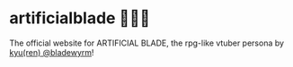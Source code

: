 # artificialblade 🐉🧍‍♂️
The official website for ARTIFICIAL BLADE, the rpg-like vtuber persona by [kyu(ren) @bladewyrm](https://bladewyrm.dev/)!